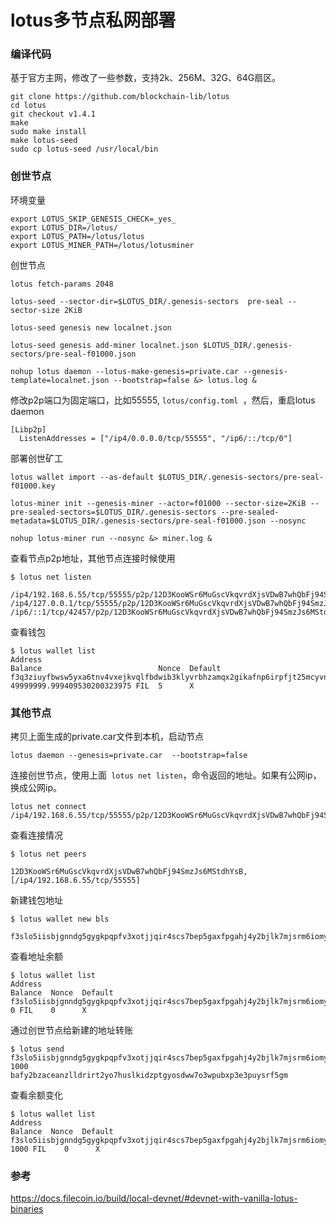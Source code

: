 
# lotus多节点私网部署

### 编译代码

基于官方主网，修改了一些参数，支持2k、256M、32G、64G扇区。

```
git clone https://github.com/blockchain-lib/lotus
cd lotus 
git checkout v1.4.1
make 
sudo make install
make lotus-seed
sudo cp lotus-seed /usr/local/bin
```

### 创世节点

环境变量
```
export LOTUS_SKIP_GENESIS_CHECK=_yes_
export LOTUS_DIR=/lotus/
export LOTUS_PATH=/lotus/lotus
export LOTUS_MINER_PATH=/lotus/lotusminer
```

创世节点
```
lotus fetch-params 2048

lotus-seed --sector-dir=$LOTUS_DIR/.genesis-sectors  pre-seal --sector-size 2KiB

lotus-seed genesis new localnet.json

lotus-seed genesis add-miner localnet.json $LOTUS_DIR/.genesis-sectors/pre-seal-f01000.json

nohup lotus daemon --lotus-make-genesis=private.car --genesis-template=localnet.json --bootstrap=false &> lotus.log &
```

修改p2p端口为固定端口，比如55555, `lotus/config.toml `，然后，重启lotus daemon
```
[Libp2p]
  ListenAddresses = ["/ip4/0.0.0.0/tcp/55555", "/ip6/::/tcp/0"]
```

部署创世矿工
```
lotus wallet import --as-default $LOTUS_DIR/.genesis-sectors/pre-seal-f01000.key

lotus-miner init --genesis-miner --actor=f01000 --sector-size=2KiB --pre-sealed-sectors=$LOTUS_DIR/.genesis-sectors --pre-sealed-metadata=$LOTUS_DIR/.genesis-sectors/pre-seal-f01000.json --nosync

nohup lotus-miner run --nosync &> miner.log &
```

查看节点p2p地址，其他节点连接时候使用
```
$ lotus net listen

/ip4/192.168.6.55/tcp/55555/p2p/12D3KooWSr6MuGscVkqvrdXjsVDwB7whQbFj94SmzJs6MStdhYsB
/ip4/127.0.0.1/tcp/55555/p2p/12D3KooWSr6MuGscVkqvrdXjsVDwB7whQbFj94SmzJs6MStdhYsB
/ip6/::1/tcp/42457/p2p/12D3KooWSr6MuGscVkqvrdXjsVDwB7whQbFj94SmzJs6MStdhYsB
```

查看钱包
```
$ lotus wallet list
Address                                                                                 Balance                          Nonce  Default  
f3q3ziuyfbwsw5yxa6tnv4vxejkvqlfbdwib3klyvrbhzamqx2gikafnp6irpfjt25mcyvn36flycfhpdvv37q  49999999.999409530200323975 FIL  5      X 
```

### 其他节点

拷贝上面生成的private.car文件到本机，启动节点
```
lotus daemon --genesis=private.car  --bootstrap=false
```

连接创世节点，使用上面` lotus net listen`，命令返回的地址。如果有公网ip，换成公网ip。
```
lotus net connect /ip4/192.168.6.55/tcp/55555/p2p/12D3KooWSr6MuGscVkqvrdXjsVDwB7whQbFj94SmzJs6MStdhYsB
```
查看连接情况
```
$ lotus net peers

12D3KooWSr6MuGscVkqvrdXjsVDwB7whQbFj94SmzJs6MStdhYsB, [/ip4/192.168.6.55/tcp/55555]

```

新建钱包地址
```
$ lotus wallet new bls

f3slo5iisbjgnndg5gygkpqpfv3xotjjqir4scs7bep5gaxfpgahj4y2bjlk7mjsrm6iomyr3rwfm4onzfkbia
```
查看地址余额

```
$ lotus wallet list
Address                                                                                 Balance  Nonce  Default  
f3slo5iisbjgnndg5gygkpqpfv3xotjjqir4scs7bep5gaxfpgahj4y2bjlk7mjsrm6iomyr3rwfm4onzfkbia  0 FIL    0      X  
```

通过创世节点给新建的地址转账
```
$ lotus send f3slo5iisbjgnndg5gygkpqpfv3xotjjqir4scs7bep5gaxfpgahj4y2bjlk7mjsrm6iomyr3rwfm4onzfkbia 1000
bafy2bzaceanzlldrirt2yo7huslkidzptgyosdww7o3wpubxp3e3puysrf5gm
```

查看余额变化
```
$ lotus wallet list
Address                                                                                 Balance  Nonce  Default  
f3slo5iisbjgnndg5gygkpqpfv3xotjjqir4scs7bep5gaxfpgahj4y2bjlk7mjsrm6iomyr3rwfm4onzfkbia  1000 FIL    0      X  
```
### 参考 
https://docs.filecoin.io/build/local-devnet/#devnet-with-vanilla-lotus-binaries

